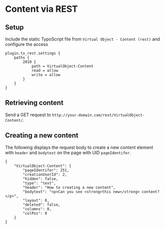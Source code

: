 Content via REST
================

Setup
-----

Include the static TypoScript file from `Virtual Object - Content (rest)` and configure the access

	plugin.tx_rest.settings {
		paths {
			2010 {
				path = VirtualObject-Content
				read = allow
				write = allow
			}
		}
	}


Retrieving content
------------------

Send a GET request to `http://your-domain.com/rest/VirtualObject-Content/`.


Creating a new content
----------------------

The following displays the request body to create a new content element with `header` and `bodytext` on the page with UID `pageIdentifer`.

	{
		"VirtualObject-Content": {
			"pageIdentifer": 251,
			"creationUserId": 2,
			"hidden": false,
			"type": "text",
			"header": "How to creating a new content",
			"bodytext": "<p>Can you see <strong>this new</strong> content?</p>",
			"layout": 0,
			"deleted": false,
			"columns": 0,
			"colPos": 0
		}
	}
